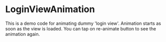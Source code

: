 # LoginViewAnimation

This is a demo code for animating dummy 'login view'. 
Animation starts as soon as the view is loaded.
You can tap on re-animate button to see the animation again.
